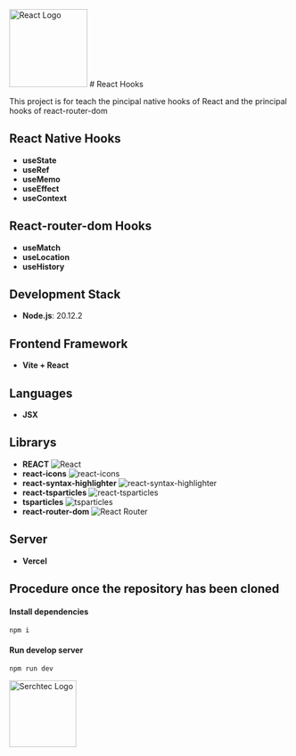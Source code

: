 <img src="https://i.postimg.cc/XYgb7gsB/React-logo.webp" alt="React Logo" width="140px">
# React Hooks

This project is for teach the pincipal native hooks of React and the principal hooks of react-router-dom

## React Native Hooks

- **useState**
- **useRef**
- **useMemo**
- **useEffect**
- **useContext**

## React-router-dom Hooks

- **useMatch**
- **useLocation**
- **useHistory**

## Development Stack

- **Node.js**: 20.12.2

## Frontend Framework

- **Vite + React**

## Languages

- **JSX**

## Librarys

- **REACT** ![React](https://img.shields.io/badge/React-20232A?style=for-the-badge&logo=react&logoColor=61DAFB)
- **react-icons** ![react-icons](https://img.shields.io/badge/react--icons-20232A?style=for-the-badge&logo=react&logoColor=61DAFB)
- **react-syntax-highlighter** ![react-syntax-highlighter](https://img.shields.io/badge/react--syntax--highlighter-20232A?style=for-the-badge&logo=react&logoColor=61DAFB)
- **react-tsparticles** ![react-tsparticles](https://img.shields.io/badge/react--tsparticles-20232A?style=for-the-badge&logo=react&logoColor=61DAFB)
- **tsparticles** ![tsparticles](https://img.shields.io/badge/tsparticles-20232A?style=for-the-badge&logo=react&logoColor=61DAFB)
- **react-router-dom**  ![React Router](https://img.shields.io/badge/React%20Router-CA4245?style=for-the-badge&logo=react-router&logoColor=white)

## Server

- **Vercel**

## Procedure once the repository has been cloned

#### Install dependencies

    npm i

#### Run develop server

    npm run dev

<img src="https://i.postimg.cc/Hn8F9Q1T/serchtec-logo.png" alt="Serchtec Logo" width="120px">